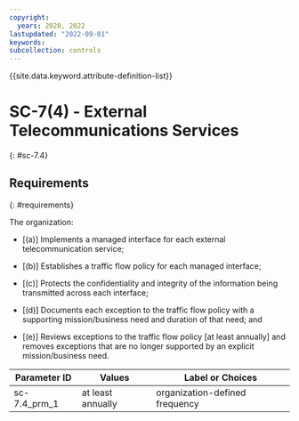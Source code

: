 ```yaml
---
copyright:
  years: 2020, 2022
lastupdated: "2022-09-01"
keywords: 
subcollection: controls
---
```



{{site.data.keyword.attribute-definition-list}}


# SC-7(4) - External Telecommunications Services
{: #sc-7.4}

## Requirements
{: #requirements}

The organization:

- \[(a)\] Implements a managed interface for each external telecommunication service;

- \[(b)\] Establishes a traffic flow policy for each managed interface;

- \[(c)\] Protects the confidentiality and integrity of the information being transmitted across each interface;

- \[(d)\] Documents each exception to the traffic flow policy with a supporting mission/business need and duration of that need; and

- \[(e)\] Reviews exceptions to the traffic flow policy [at least annually] and removes exceptions that are no longer supported by an explicit mission/business need.

| Parameter ID | Values | Label or Choices |
|---|---|---|
| sc-7.4_prm_1 | at least annually | organization-defined frequency |